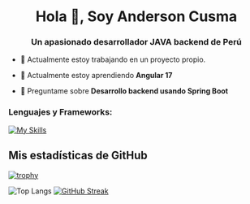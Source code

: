 <h1 align="center">Hola 👋, Soy Anderson Cusma</h1>
<h3 align="center">Un apasionado desarrollador JAVA backend de Perú</h3>

- 🔭 Actualmente estoy trabajando en un proyecto propio.

- 🌱 Actualmente estoy aprendiendo **Angular 17**

- 💬 Preguntame sobre **Desarrollo backend usando Spring Boot**

<p align="left">
</p>

<h3 align="left">Lenguajes y Frameworks:</h3>

[![My Skills](https://skillicons.dev/icons?i=java,javascript,python,spring,postgresql,mysql,mongodb,docker,ubuntu,git,github,postman,angular,html,css,tailwindcss,bootstrap)](https://skillicons.dev)


<h2>Mis estadísticas de GitHub</h2>

[![trophy](https://github-profile-trophy.vercel.app/?username=anderson2093&theme=onedark)](https://github.com/ryo-ma/github-profile-trophy)


![Top Langs](https://github-readme-stats.vercel.app/api/top-langs/?username=anderson2093&theme=tokyonight&hide=typescript,html)
[![GitHub Streak](https://github-readme-streak-stats.herokuapp.com?user=anderson2093&theme=tokyonight)](https://git.io/streak-stats)
